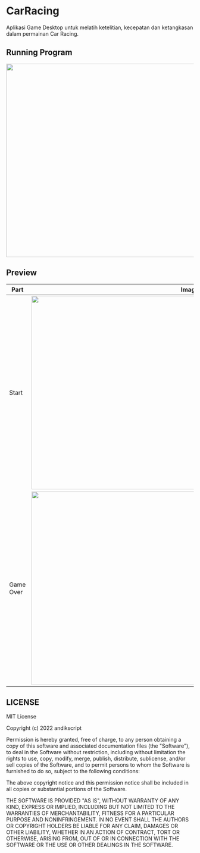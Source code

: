 # CarRacing
Aplikasi Game Desktop untuk melatih ketelitian, kecepatan dan ketangkasan dalam permainan Car Racing.

## Running Program
<img src="https://user-images.githubusercontent.com/58913447/173221981-f1696bde-b7c5-4f70-b50b-12e15c52922e.gif" width="850" height="520" /> 

## Preview
Part | Image |
--- | --- |
| Start | <img src="https://user-images.githubusercontent.com/58913447/173221970-9fe9cbd7-3c13-4803-8631-8318fe99c107.jpg" width="850" height="520" /> |
| Game Over | <img src="https://user-images.githubusercontent.com/58913447/173221971-73cb92ea-aaba-4e09-bad0-3c1a35e4b273.jpg" width="850" height="520" /> |


## LICENSE
MIT License

Copyright (c) 2022 andikscript

Permission is hereby granted, free of charge, to any person obtaining a copy of this software and associated documentation files (the "Software"), to deal in the Software without restriction, including without limitation the rights to use, copy, modify, merge, publish, distribute, sublicense, and/or sell copies of the Software, and to permit persons to whom the Software is furnished to do so, subject to the following conditions:

The above copyright notice and this permission notice shall be included in all copies or substantial portions of the Software.

THE SOFTWARE IS PROVIDED "AS IS", WITHOUT WARRANTY OF ANY KIND, EXPRESS OR IMPLIED, INCLUDING BUT NOT LIMITED TO THE WARRANTIES OF MERCHANTABILITY, FITNESS FOR A PARTICULAR PURPOSE AND NONINFRINGEMENT. IN NO EVENT SHALL THE AUTHORS OR COPYRIGHT HOLDERS BE LIABLE FOR ANY CLAIM, DAMAGES OR OTHER LIABILITY, WHETHER IN AN ACTION OF CONTRACT, TORT OR OTHERWISE, ARISING FROM, OUT OF OR IN CONNECTION WITH THE SOFTWARE OR THE USE OR OTHER DEALINGS IN THE SOFTWARE.
